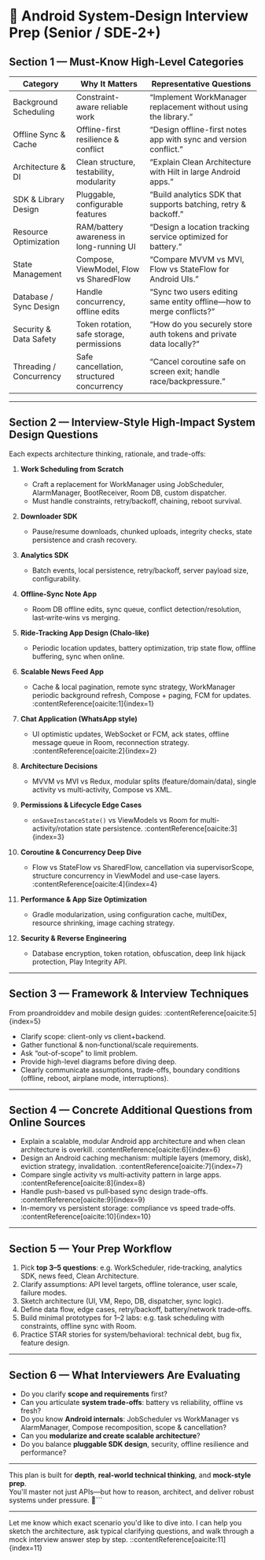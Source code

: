 # 📘 Android System‑Design Interview Prep (Senior / SDE‑2+)

## Section 1 — Must‑Know High‑Level Categories

| Category                | Why It Matters                          | Representative Questions                                                  |
|-------------------------|------------------------------------------|---------------------------------------------------------------------------|
| Background Scheduling   | Constraint-aware reliable work          | “Implement WorkManager replacement without using the library.”            |
| Offline Sync & Cache    | Offline-first resilience & conflict      | “Design offline-first notes app with sync and version conflict.”          |
| Architecture & DI       | Clean structure, testability, modularity | “Explain Clean Architecture with Hilt in large Android apps.”             |
| SDK & Library Design     | Pluggable, configurable features         | “Build analytics SDK that supports batching, retry & backoff.”            |
| Resource Optimization    | RAM/battery awareness in long-running UI | “Design a location tracking service optimized for battery.”               |
| State Management         | Compose, ViewModel, Flow vs SharedFlow   | “Compare MVVM vs MVI, Flow vs StateFlow for Android UIs.”                |
| Database / Sync Design   | Handle concurrency, offline edits        | “Sync two users editing same entity offline—how to merge conflicts?”      |
| Security & Data Safety   | Token rotation, safe storage, permissions| “How do you securely store auth tokens and private data locally?”         |
| Threading / Concurrency  | Safe cancellation, structured concurrency| “Cancel coroutine safe on screen exit; handle race/backpressure.”         |

---

## Section 2 — Interview‑Style High‑Impact System Design Questions

Each expects architecture thinking, rationale, and trade-offs:

1. **Work Scheduling from Scratch**
   - Craft a replacement for WorkManager using JobScheduler, AlarmManager, BootReceiver, Room DB, custom dispatcher.
   - Must handle constraints, retry/backoff, chaining, reboot survival.

2. **Downloader SDK**
   - Pause/resume downloads, chunked uploads, integrity checks, state persistence and crash recovery.

3. **Analytics SDK**
   - Batch events, local persistence, retry/backoff, server payload size, configurability.

4. **Offline-Sync Note App**
   - Room DB offline edits, sync queue, conflict detection/resolution, last‑write‑wins vs merging.

5. **Ride-Tracking App Design (Chalo-like)**
   - Periodic location updates, battery optimization, trip state flow, offline buffering, sync when online.

6. **Scalable News Feed App**
   - Cache & local pagination, remote sync strategy, WorkManager periodic background refresh, Compose + paging, FCM for updates. :contentReference[oaicite:1]{index=1}

7. **Chat Application (WhatsApp style)**
   - UI optimistic updates, WebSocket or FCM, ack states, offline message queue in Room, reconnection strategy. :contentReference[oaicite:2]{index=2}

8. **Architecture Decisions**
   - MVVM vs MVI vs Redux, modular splits (feature/domain/data), single activity vs multi‑activity, Compose vs XML.

9. **Permissions & Lifecycle Edge Cases**
   - `onSaveInstanceState()` vs ViewModels vs Room for multi-activity/rotation state persistence. :contentReference[oaicite:3]{index=3}

10. **Coroutine & Concurrency Deep Dive**
    - Flow vs StateFlow vs SharedFlow, cancellation via supervisorScope, structure concurrency in ViewModel and use-case layers. :contentReference[oaicite:4]{index=4}

11. **Performance & App Size Optimization**
    - Gradle modularization, using configuration cache, multiDex, resource shrinking, image caching strategy.

12. **Security & Reverse Engineering**
    - Database encryption, token rotation, obfuscation, deep link hijack protection, Play Integrity API.

---

## Section 3 — Framework & Interview Techniques

From proandroiddev and mobile design guides: :contentReference[oaicite:5]{index=5}

- Clarify scope: client-only vs client+backend.
- Gather functional & non‑functional/scale requirements.
- Ask “out-of-scope” to limit problem.
- Provide high-level diagrams before diving deep.
- Clearly communicate assumptions, trade-offs, boundary conditions (offline, reboot, airplane mode, interruptions).

---

## Section 4 — Concrete Additional Questions from Online Sources

- Explain a scalable, modular Android app architecture and when clean architecture is overkill. :contentReference[oaicite:6]{index=6}  
- Design an Android caching mechanism: multiple layers (memory, disk), eviction strategy, invalidation. :contentReference[oaicite:7]{index=7}  
- Compare single activity vs multi‑activity pattern in large apps. :contentReference[oaicite:8]{index=8}  
- Handle push-based vs pull‑based sync design trade-offs. :contentReference[oaicite:9]{index=9}  
- In-memory vs persistent storage: compliance vs speed trade‑offs. :contentReference[oaicite:10]{index=10}

---

## Section 5 — Your Prep Workflow

1. Pick **top 3–5 questions**: e.g. WorkScheduler, ride‑tracking, analytics SDK, news feed, Clean Architecture.
2. Clarify assumptions: API level targets, offline tolerance, user scale, failure modes.
3. Sketch architecture (UI, VM, Repo, DB, dispatcher, sync logic).
4. Define data flow, edge cases, retry/backoff, battery/network trade‑offs.
5. Build minimal prototypes for 1–2 labs: e.g. task scheduling with constraints, offline sync with Room.
6. Practice STAR stories for system/behavioral: technical debt, bug fix, feature design.

---

## Section 6 — What Interviewers Are Evaluating

- Do you clarify **scope and requirements** first?
- Can you articulate **system trade-offs**: battery vs reliability, offline vs fresh?
- Do you know **Android internals**: JobScheduler vs WorkManager vs AlarmManager, Compose recomposition, scope & cancellation?
- Can you **modularize and create scalable architecture**?
- Do you balance **pluggable SDK design**, security, offline resilience and performance?

---

This plan is built for **depth**, **real-world technical thinking**, and **mock-style prep**.  
You'll master not just APIs—but how to reason, architect, and deliver robust systems under pressure. 💪```

---

Let me know which exact scenario you'd like to dive into. I can help you sketch the architecture, ask typical clarifying questions, and walk through a mock interview answer step by step.
::contentReference[oaicite:11]{index=11}
